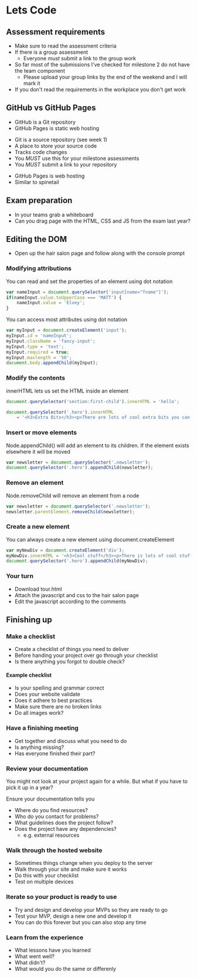 <!-- .slide: data-background-image="../images/bg-mouse.jpg" -->
# Lets Code



<!-- .slide: data-background-image="../images/bg-mouse.jpg" -->
## Assessment requirements
* Make sure to read the assessment criteria
* If there is a group assessment
	* Everyone *must* submit a link to the group work
* So far most of the submissions I've checked for milestone 2 do not have the team component
	* Please upload your group links by the end of the weekend and I will mark it
* If you don't read the requirements in the workplace you don't get work



<!-- .slide: data-background-image="../images/bg-mouse.jpg" -->
## GitHub vs GitHub Pages
* GitHub is a Git repository
* GitHub Pages is static web hosting


<!-- .slide: data-background-image="../images/bg-mouse.jpg" -->
* Git is a source repository (see week 1)
* A place to store your source code
* Tracks code changes
* You *MUST* use this for your milestone assessments
* You *MUST* submit a link to your repository


<!-- .slide: data-background-image="../images/bg-mouse.jpg" -->
* GitHub Pages is web hosting
* Similar to spinetail



<!-- .slide: data-background-image="../images/bg-mouse.jpg" -->
## Exam preparation
* In your teams grab a whiteboard
* Can you drag page with the HTML, CSS and JS from the exam last year?



<!-- .slide: data-background-image="../images/bg-mouse.jpg" -->
## Editing the DOM
* Open up the hair salon page and follow along with the console prompt


<!-- .slide: data-background-image="../images/bg-mouse.jpg" -->
### Modifying attributions
You can read and set the properties of an element using dot notation

```js
var nameInput = document.querySelector('input[name="fname"]');
if(nameInput.value.toUpperCase === 'MATT') {
	nameInput.value = 'Elvey';
}
```


<!-- .slide: data-background-image="../images/bg-mouse.jpg" -->
You can access most attributes using dot notation

```js
var myInput = document.createElement('input');
myInput.id = 'nameInput';
myInput.className = 'fancy-input';
myInput.type = 'text';
myInput.required = true;
myInput.maxlength = '50';
document.body.appendChild(myInput);
```


<!-- .slide: data-background-image="../images/bg-mouse.jpg" -->
### Modify the contents

innerHTML lets us set the HTML inside an element

```js
document.querySelector('section:first-child').innerHTML = 'hello';

document.querySelector('.hero').innerHTML
	= '<h3>Extra Bits</h3><p>There are lots of cool extra bits you can do with javascript</p>';
```


<!-- .slide: data-background-image="../images/bg-mouse.jpg" -->
### Insert or move elements

Node.appendChild() will add an element to its children. If the element exists elsewhere it will be moved

```js
var newsletter = document.querySelector('.newsletter');
document.querySelector('.hero').appendChild(newsletter);
```


<!-- .slide: data-background-image="../images/bg-mouse.jpg" -->
### Remove an element
Node.removeChild will remove an element from a node

```js
var newsletter = document.querySelector('.newsletter');
newsletter.parentElement.removeChild(newsletter);
```


<!-- .slide: data-background-image="../images/bg-mouse.jpg" -->
### Create a new element
You can always create a new element using document.createElement

```js
var myNewDiv = document.createElement('div');
myNewDiv.innerHTML = '<h3>Cool stuff</h3><p>There is lots of cool stuff here but the best thing is that it is new!</p>';
document.querySelector('.hero').appendChild(myNewDiv);
```


<!-- .slide: data-background-image="../images/bg-mouse.jpg" -->
### Your turn
* Download tour.html
* Attach the javascript and css to the hair salon page
* Edit the javascript according to the comments



<!-- .slide: data-background-image="../images/bg-mouse.jpg" -->
## Finishing up


<!-- .slide: data-background-image="../images/bg-mouse.jpg" -->
### Make a checklist
* Create a checklist of things you need to deliver
* Before handing your project over go through your checklist
* Is there anything you forgot to double check?


<!-- .slide: data-background-image="../images/bg-mouse.jpg" -->
#### Example checklist
* Is your spelling and grammar correct
* Does your website validate
* Does it adhere to best practices
* Make sure there are no broken links
* Do all images work?


<!-- .slide: data-background-image="../images/bg-mouse.jpg" -->
### Have a finishing meeting
* Get together and discuss what you need to do
* Is anything missing?
* Has everyone finished their part?


<!-- .slide: data-background-image="../images/bg-mouse.jpg" -->
### Review your documentation
You might not look at your project again for a while. But what if you have to pick it up in a year?

Ensure your documentation tells you
* Where do you find resources?
* Who do you contact for problems?
* What guidelines does the project follow?
* Does the project have any dependencies?
	* e.g. external resources


<!-- .slide: data-background-image="../images/bg-mouse.jpg" -->
### Walk through the hosted website
* Sometimes things change when you deploy to the server
* Walk through your site and make sure it works
* Do this with your checklist
* Test on multiple devices


<!-- .slide: data-background-image="../images/bg-mouse.jpg" -->
### Iterate so your product is ready to use
* Try and design and develop your MVPs so they are ready to go
* Test your MVP, design a new one and develop it
* You can do this forever but you can also stop any time


<!-- .slide: data-background-image="../images/bg-mouse.jpg" -->
### Learn from the experience
* What lessons have you learned
* What went well?
* What didn't?
* What would you do the same or differenly
